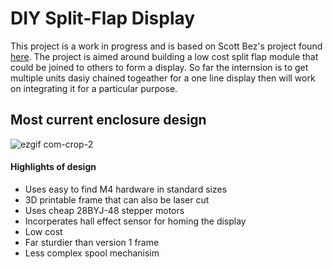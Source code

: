 # DIY Split-Flap Display

This project is a work in progress and is based on Scott Bez's project found [here](https://github.com/scottbez1/splitflap). The project is aimed around building a low cost split flap module that could be joined to others to form a display. So far the internsion is to get multiple units dasiy chained togeather for a one line display then will work on integrating it for a particular purpose. 

## Most current enclosure design

![ezgif com-crop-2](https://user-images.githubusercontent.com/64384723/130530768-e7263cc1-6c11-4abd-9a6a-ff6b71b2c499.gif)
#### Highlights of design
- Uses easy to find M4 hardware in standard sizes
- 3D printable frame that can also be laser cut
- Uses cheap 28BYJ-48 stepper motors 
- Incorperates hall effect sensor for homing the display
- Low cost
- Far sturdier than version 1 frame
- Less complex spool mechanisim 

